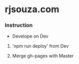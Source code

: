 # rjsouza.com

### Instruction

- Develope on Dev

1. 'npm run deploy' from Dev

2. Merge gh-pages with Master